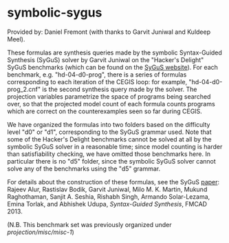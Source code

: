 # symbolic-sygus
Provided by: Daniel Fremont (with thanks to Garvit Juniwal and Kuldeep Meel).

These formulas are synthesis queries made by the symbolic Syntax-Guided Synthesis (SyGuS) solver by Garvit Juniwal on the "Hacker's Delight" SyGuS benchmarks (which can be found on the [SyGuS website](https://sygus.org/)).
For each benchmark, e.g. "hd-04-d0-prog", there is a series of formulas corresponding to each iteration of the CEGIS loop: for example, "hd-04-d0-prog_2.cnf" is the second synthesis query made by the solver.
The projection variables parametrize the space of programs being searched over, so that the projected model count of each formula counts programs which are correct on the counterexamples seen so far during CEGIS.

We have organized the formulas into two folders based on the difficulty level "d0" or "d1", corresponding to the SyGuS grammar used.
Note that some of the Hacker's Delight benchmarks cannot be solved at all by the symbolic SyGuS solver in a reasonable time; since model counting is harder than satisfiability checking, we have omitted those benchmarks here.
In particular there is no "d5" folder, since the symbolic SyGuS solver cannot solve any of the benchmarks using the "d5" grammar.


For details about the construction of these formulas, see the SyGuS [paper](https://doi.org/10.1109/FMCAD.2013.6679385): Rajeev Alur, Rastislav Bodik, Garvit Juniwal, Milo M. K. Martin, Mukund Raghothaman, Sanjit A. Seshia, Rishabh Singh, Armando Solar-Lezama, Emina Torlak, and Abhishek Udupa, _Syntax-Guided Synthesis_, FMCAD 2013.

(N.B. This benchmark set was previously organized under _projection/misc/misc-1_)